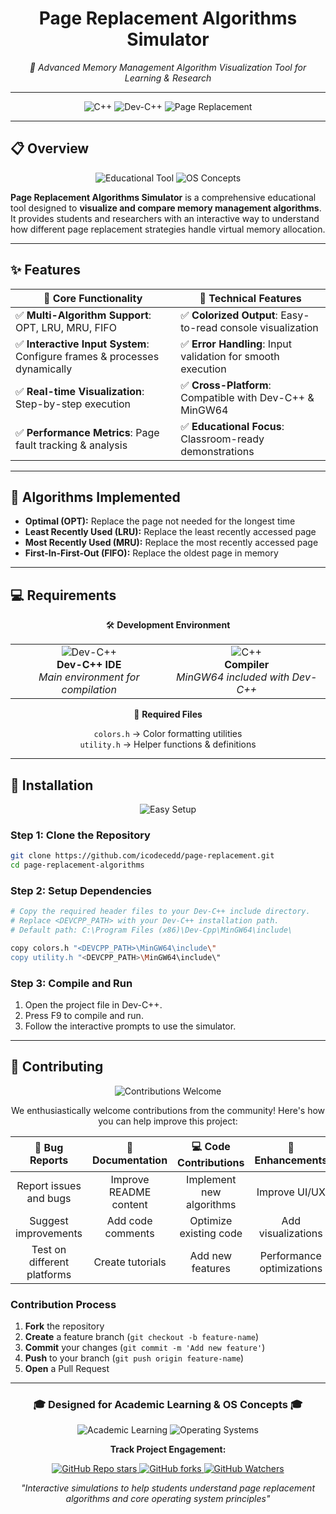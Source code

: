<h1 align="center">Page Replacement Algorithms Simulator</h1>
<p align="center"><em>🚀 Advanced Memory Management Algorithm Visualization Tool for Learning & Research</em></p>

---

<p align="center">
  <img src="https://img.shields.io/badge/Language-C++-00599C?style=for-the-badge&logo=cplusplus&logoColor=white" alt="C++">
  <img src="https://img.shields.io/badge/IDE-Dev--C++-FF6B6B?style=for-the-badge&logo=codeblocks&logoColor=white" alt="Dev-C++">
  <img src="https://img.shields.io/badge/Algorithms-Page%20Replacement-4CAF50?style=for-the-badge" alt="Page Replacement">
</p>

---

## 📋 Overview

<div align="center">
  <img src="https://img.shields.io/badge/Educational-Tool-FF9800?style=for-the-badge&logo=bookstack&logoColor=white" alt="Educational Tool">
  <img src="https://img.shields.io/badge/OS-Concepts-9C27B0?style=for-the-badge&logo=linux&logoColor=white" alt="OS Concepts">
</div>

**Page Replacement Algorithms Simulator** is a comprehensive educational tool designed to **visualize and compare memory management algorithms**.  
It provides students and researchers with an interactive way to understand how different page replacement strategies handle virtual memory allocation.

---

## ✨ Features

<div align="center">

| 🎯 Core Functionality | 🔧 Technical Features |
|------------------------|------------------------|
| ✅ **Multi-Algorithm Support**: OPT, LRU, MRU, FIFO | ✅ **Colorized Output**: Easy-to-read console visualization |
| ✅ **Interactive Input System**: Configure frames & processes dynamically | ✅ **Error Handling**: Input validation for smooth execution |
| ✅ **Real-time Visualization**: Step-by-step execution | ✅ **Cross-Platform**: Compatible with Dev-C++ & MinGW64 |
| ✅ **Performance Metrics**: Page fault tracking & analysis | ✅ **Educational Focus**: Classroom-ready demonstrations |

</div>

---

## 🧮 Algorithms Implemented

- **Optimal (OPT):** Replace the page not needed for the longest time  
- **Least Recently Used (LRU):** Replace the least recently accessed page  
- **Most Recently Used (MRU):** Replace the most recently accessed page  
- **First-In-First-Out (FIFO):** Replace the oldest page in memory  

---

## 💻 Requirements

<div align="center">

🛠️ **Development Environment**  

<table align="center">
<tr>
<td align="center">
  <img src="https://img.shields.io/badge/Dev--C++-Required-FF6B6B?style=for-the-badge&logo=codeblocks" alt="Dev-C++"><br>
  <strong>Dev-C++ IDE</strong><br>
  <em>Main environment for compilation</em>
</td>
<td align="center">
  <img src="https://img.shields.io/badge/C++-11%2B (OPTIONAL)-00599C?style=for-the-badge&logo=cplusplus" alt="C++"><br>
  <strong>Compiler</strong><br>
  <em>MinGW64 included with Dev-C++</em>
</td>
</tr>
</table>

📁 **Required Files**

`colors.h` → Color formatting utilities  
`utility.h` → Helper functions & definitions  

</div>

---

## 🚀 Installation

<div align="center">
  <img src="https://img.shields.io/badge/Setup-Easy-brightgreen?style=for-the-badge&logo=rocket" alt="Easy Setup">
</div>

### Step 1: Clone the Repository
  ```bash
  git clone https://github.com/icodecedd/page-replacement.git
  cd page-replacement-algorithms
  ```

### Step 2: Setup Dependencies
  ```bash
  # Copy the required header files to your Dev-C++ include directory.
  # Replace <DEVCPP_PATH> with your Dev-C++ installation path.
  # Default path: C:\Program Files (x86)\Dev-Cpp\MinGW64\include\

  copy colors.h "<DEVCPP_PATH>\MinGW64\include\" 
  copy utility.h "<DEVCPP_PATH>\MinGW64\include\"
  ```

### Step 3: Compile and Run
1. Open the project file in Dev-C++.
2. Press F9 to compile and run.
3. Follow the interactive prompts to use the simulator.

---

## 🤝 Contributing  
<div align="center">
  <img src="https://img.shields.io/badge/Contributions-Welcome-brightgreen?style=for-the-badge&logo=git" alt="Contributions Welcome">
</div>

<div align="center">

We enthusiastically welcome contributions from the community! Here's how you can help improve this project:

| 🐛 Bug Reports | 📖 Documentation | 💻 Code Contributions | 🎨 Enhancements |
|:---:|:---:|:---:|:---:|
| Report issues and bugs | Improve README content | Implement new algorithms | Improve UI/UX |
| Suggest improvements | Add code comments | Optimize existing code | Add visualizations |
| Test on different platforms | Create tutorials | Add new features | Performance optimizations |

</div>

### Contribution Process

1. **Fork** the repository  
2. **Create** a feature branch (`git checkout -b feature-name`)  
3. **Commit** your changes (`git commit -m 'Add new feature'`)  
4. **Push** to your branch (`git push origin feature-name`)  
5. **Open** a Pull Request  

---

<div align="center">
  <h3>🎓 Designed for Academic Learning & OS Concepts 🎓</h3>
  
  <p>
    <img src="https://img.shields.io/badge/Focus-Academic%20Learning-blue?style=for-the-badge" alt="Academic Learning">
    <img src="https://img.shields.io/badge/Focus-Operating%20Systems-yellow?style=for-the-badge" alt="Operating Systems">
  </p>

  <p>
    <strong>Track Project Engagement:</strong>
  </p>

  <p>
    <a href="https://github.com/icodecedd/page-replacement/stargazers">
      <img alt="GitHub Repo stars" src="https://img.shields.io/github/stars/icodecedd/page-replacement?style=social">
    </a>
    <a href="https://github.com/icodecedd/page-replacement/network/members">
      <img alt="GitHub forks" src="https://img.shields.io/github/forks/icodecedd/page-replacement?style=social">
    </a>
    <a href="https://github.com/icodecedd/page-replacement/watchers">
      <img src="https://img.shields.io/github/watchers/icodecedd/page-replacement?style=social&logo=eye&color=green" alt="GitHub Watchers">
    </a>
  </p>
  
  <p>
    <em>"Interactive simulations to help students understand page replacement algorithms and core operating system principles"</em>
  </p>
</div>


